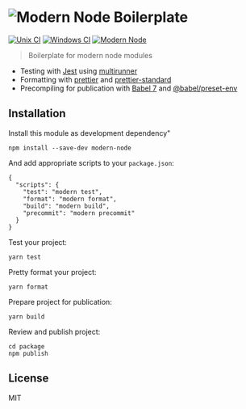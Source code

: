# ![Modern Node Boilerplate](http://i.imgur.com/PqQAqwO.png)

[![Unix CI](https://img.shields.io/travis/sheerun/modern-node/master.svg)](https://travis-ci.org/sheerun/modern-node)
[![Windows CI](https://img.shields.io/appveyor/ci/sheerun/modern-node/master.svg)](https://ci.appveyor.com/project/sheerun/modern-node)
[![Modern Node](https://img.shields.io/badge/modern-node-9BB48F.svg)](https://github.com/sheerun/modern-node)

> Boilerplate for modern node modules

- Testing with [Jest](https://facebook.github.io/jest/) using [multirunner](https://facebook.github.io/jest/blog/2017/05/06/jest-20-delightful-testing-multi-project-runner.html)
- Formatting with [prettier](https://github.com/prettier/prettier) and [prettier-standard](https://github.com/sheerun/prettier-standard)
- Precompiling for publication with [Babel 7](https://babeljs.io/) and [@babel/preset-env](https://www.npmjs.com/package/@babel/preset-env)

## Installation

Install this module as development dependency"

```
npm install --save-dev modern-node
```

And add appropriate scripts to your `package.json`:

```
{
  "scripts": {
    "test": "modern test",
    "format": "modern format",
    "build": "modern build",
    "precommit": "modern precommit"
  }
}
```

Test your project:

```
yarn test
```

Pretty format your project:

```
yarn format
```

Prepare project for publication:

```
yarn build
```

Review and publish project:

```
cd package
npm publish
```


## License

MIT
